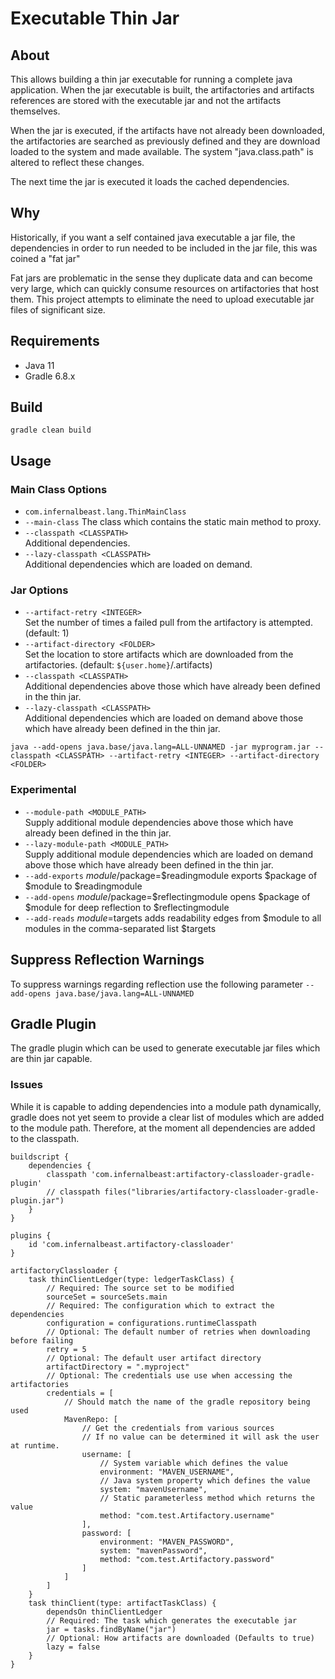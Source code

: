 # Executable Thin Jar
## About
This allows building a thin jar executable for running a complete java application. When the jar executable is built, the artifactories and artifacts references are stored with the executable jar and not the artifacts themselves.

When the jar is executed, if the artifacts have not already been downloaded, the artifactories are searched as previously defined and they are download loaded to the system and made available. The system "java.class.path" is altered to reflect these changes.

The next time the jar is executed it loads the cached dependencies.

## Why
Historically, if you want a self contained java executable a jar file, the dependencies in order to run needed to be included in the jar file, this was coined a "fat jar"

Fat jars are problematic in the sense they duplicate data and can become very large, which can quickly consume resources on artifactories that host them. This project attempts to eliminate the need to upload executable jar files of significant size.

## Requirements
* Java 11
* Gradle 6.8.x

## Build
`gradle clean build`

## Usage
### Main Class Options
* `com.infernalbeast.lang.ThinMainClass`
* `--main-class`
The class which contains the static main method to proxy.
* `--classpath <CLASSPATH>`  
Additional dependencies.
* `--lazy-classpath <CLASSPATH>`  
Additional dependencies which are loaded on demand.

### Jar Options
* `--artifact-retry <INTEGER>`  
Set the number of times a failed pull from the artifactory is attempted. (default: 1)
* `--artifact-directory <FOLDER>`  
Set the location to store artifacts which are downloaded from the artifactories. (default: `${user.home}`/.artifacts)
* `--classpath <CLASSPATH>`  
Additional dependencies above those which have already been defined in the thin jar.
* `--lazy-classpath <CLASSPATH>`  
Additional dependencies which are loaded on demand above those which have already been defined in the thin jar.

```
java --add-opens java.base/java.lang=ALL-UNNAMED -jar myprogram.jar --classpath <CLASSPATH> --artifact-retry <INTEGER> --artifact-directory <FOLDER>
```

### Experimental
* `--module-path <MODULE_PATH>`  
Supply additional module dependencies above those which have already been defined in the thin jar.
* `--lazy-module-path <MODULE_PATH>`  
Supply additional module dependencies which are loaded on demand above those which have already been defined in the thin jar.
* `--add-exports`
$module/$package=$readingmodule exports $package of $module to $readingmodule
* `--add-opens`
$module/$package=$reflectingmodule opens $package of $module for deep reflection to $reflectingmodule
* `--add-reads`
$module=$targets adds readability edges from $module to all modules in the comma-separated list $targets

## Suppress Reflection Warnings
To suppress warnings regarding reflection use the following parameter
`--add-opens java.base/java.lang=ALL-UNNAMED`

## Gradle Plugin
The gradle plugin which can be used to generate executable jar files which are thin jar capable.

### Issues
While it is capable to adding dependencies into a module path dynamically, gradle does not yet seem to provide a clear list of modules which are added to the module path. Therefore, at the moment all dependencies are added to the classpath.

```
buildscript {
	dependencies {
		classpath 'com.infernalbeast:artifactory-classloader-gradle-plugin'
		// classpath files("libraries/artifactory-classloader-gradle-plugin.jar")
	}
}

plugins {
	id 'com.infernalbeast.artifactory-classloader'
}

artifactoryClassloader {
	task thinClientLedger(type: ledgerTaskClass) {
		// Required: The source set to be modified
		sourceSet = sourceSets.main
		// Required: The configuration which to extract the dependencies
		configuration = configurations.runtimeClasspath
		// Optional: The default number of retries when downloading before failing
		retry = 5
		// Optional: The default user artifact directory
		artifactDirectory = ".myproject"
		// Optional: The credentials use use when accessing the artifactories
		credentials = [
			// Should match the name of the gradle repository being used
			MavenRepo: [
				// Get the credentials from various sources
				// If no value can be determined it will ask the user at runtime.
				username: [
					// System variable which defines the value
					environment: "MAVEN_USERNAME",
					// Java system property which defines the value
					system: "mavenUsername",
					// Static parameterless method which returns the value
					method: "com.test.Artifactory.username"
				],
				password: [
					environment: "MAVEN_PASSWORD",
					system: "mavenPassword",
					method: "com.test.Artifactory.password"
				]
			]
		]
	}
	task thinClient(type: artifactTaskClass) {
		dependsOn thinClientLedger
		// Required: The task which generates the executable jar
		jar = tasks.findByName("jar")
		// Optional: How artifacts are downloaded (Defaults to true)
		lazy = false
	}
}
```
